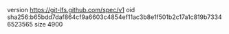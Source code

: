 version https://git-lfs.github.com/spec/v1
oid sha256:b65bdd7daf864cf9a6603c4854ef11ac3b8e1f501b2c17a1c819b73346523565
size 4900
